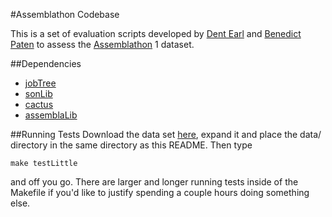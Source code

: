 #Assemblathon Codebase

This is a set of evaluation scripts developed by [Dent Earl](https://github.com/dentearl/) and [Benedict Paten](https://github.com/benedictpaten/) to assess the [Assemblathon](http://assemblathon.org/) 1 dataset.

##Dependencies

* [jobTree](https://github.com/benedictpaten/jobTree)
* [sonLib](https://github.com/benedictpaten/sonLib)
* [cactus](https://github.com/benedictpaten/cactus)
* [assemblaLib](https://github.com/benedictpaten/assemblaLib)

##Running Tests
Download the data set [here](http://compbio.cse.ucsc.edu/assemblathon1/data.tar.gz), expand it and place the data/ directory in the same directory as this README. Then type

    make testLittle

and off you go. There are larger and longer running tests inside of the Makefile if you'd like to justify spending a couple hours doing something else.
